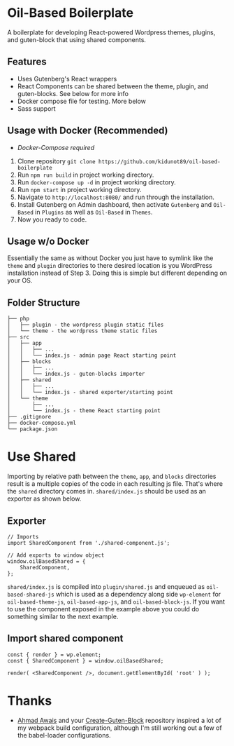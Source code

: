 # Oil-Based Boilerplate
A boilerplate for developing React-powered Wordpress themes, plugins, and guten-block that using shared components.

## Features
- Uses Gutenberg's React wrappers
- React Components can be shared between the theme, plugin, and guten-blocks. See below for more info
- Docker compose file for testing. More below
- Sass support

## Usage with Docker (Recommended)
- *Docker-Compose required*
1. Clone repository `git clone https://github.com/kidunot89/oil-based-boilerplate`
2. Run `npm run build` in project working directory.
3. Run `docker-compose up -d` in project working directory.
4. Run `npm start` in project working directory.
5. Navigate to `http://localhost:8080/` and run through the installation.
6. Install Gutenberg on Admin dashboard, then activate `Gutenberg` and `Oil-Based` in `Plugins` as well as `Oil-Based` in `Themes`.
7. Now you ready to code.

## Usage w/o Docker
Essentially the same as without Docker you just have to symlink like the `theme` and `plugin` directories to there desired location is you WordPress installation instead of Step 3. Doing this is simple but different depending on your OS.

## Folder Structure
```
├── php
│   ├── plugin - the wordpress plugin static files
│   └── theme - the wordpress theme static files
├── src
│   ├── app
│   │   ├── ...
│   │   └── index.js - admin page React starting point
│   ├── blocks
│   │   ├── ...
│   │   └── index.js - guten-blocks importer
│   ├── shared
│   │   ├── ...
│   │   └── index.js - shared exporter/starting point
│   └── theme
│       ├── ...
│       └── index.js - theme React starting point
├── .gitignore
├── docker-compose.yml
└── package.json 
```

# Use Shared
Importing by relative path between the `theme`, `app`, and `blocks` directories result is a multiple copies of the code in each resulting js file. That's where the `shared` directory comes in. `shared/index.js` should be used as an exporter as shown below.

## Exporter
```
// Imports
import SharedComponent from './shared-component.js';

// Add exports to window object
window.oilBasedShared = {
    SharedComponent,
};
```

`shared/index.js` is compiled into `plugin/shared.js` and enqueued as `oil-based-shared-js` which is used as a dependency along side `wp-element` for `oil-based-theme-js`, `oil-based-app-js`, and `oil-based-block-js`. If you want to use the component exposed in the example above you could do something similar to the next example.

## Import shared component
```
const { render } = wp.element;
const { SharedComponent } = window.oilBasedShared;

render( <SharedComponent />, document.getElementById( 'root' ) );
```

# Thanks
- [Ahmad Awais](https://github.com/ahmadawais) and your [Create-Guten-Block](https://github.com/ahmadawais/create-guten-block) repository inspired a lot of my webpack build configuration, although I'm still working out a few of the babel-loader configurations.
